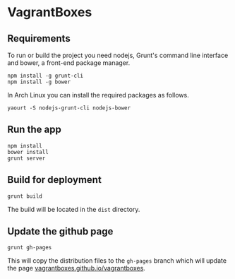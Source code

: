VagrantBoxes
============

Requirements
------------

To run or build the project you need nodejs, Grunt's command line
interface and bower, a front-end package manager.

```
npm install -g grunt-cli
npm install -g bower
```

In Arch Linux you can install the required packages as follows.

```
yaourt -S nodejs-grunt-cli nodejs-bower
```

Run the app
-----------

```
npm install
bower install
grunt server
```

Build for deployment
--------------------

```
grunt build
```

The build will be located in the `dist` directory.

Update the github page
----------------------

```
grunt gh-pages
```

This will copy the distribution files to the `gh-pages` branch which
will update the page [vagrantboxes.github.io/vagrantboxes](http://vagrantboxes.github.io/vagrantboxes).